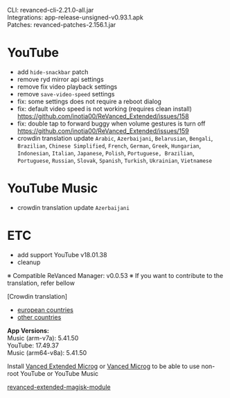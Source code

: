 CLI: revanced-cli-2.21.0-all.jar  
Integrations: app-release-unsigned-v0.93.1.apk  
Patches: revanced-patches-2.156.1.jar  

YouTube
==
- add `hide-snackbar` patch
- remove ryd mirror api settings
- remove fix video playback settings
- remove `save-video-speed` settings
- fix: some settings does not require a reboot dialog
- fix: default video speed is not working (requires clean install) https://github.com/inotia00/ReVanced_Extended/issues/158
- fix: double tap to forward buggy when volume gestures is turn off https://github.com/inotia00/ReVanced_Extended/issues/159
- crowdin translation update
`Arabic`, `Azerbaijani`, `Belarusian`, `Bengali`, `Brazilian`, `Chinese Simplified`, `French`, `German`, `Greek`, `Hungarian`, `Indonesian`, `Italian`, `Japanese`, `Polish`, `Portuguese, Brazilian`, `Portuguese`, `Russian`, `Slovak`, `Spanish`, `Turkish`, `Ukrainian`, `Vietnamese`

YouTube Music
==
- crowdin translation update
`Azerbaijani`

ETC
==
- add support YouTube v18.01.38
- cleanup

※ Compatible ReVanced Manager: v0.0.53
※ If you want to contribute to the translation, refer bellow

[Crowdin translation]
- [european countries](https://crowdin.com/project/revancedextendedeu)
- [other countries](https://crowdin.com/project/revancedextended)
  
**App Versions:**  
Music (arm-v7a): 5.41.50  
YouTube: 17.49.37  
Music (arm64-v8a): 5.41.50  

Install [Vanced Extended Microg](https://github.com/inotia00/VancedMicroG/releases) or [Vanced Microg](https://github.com/TeamVanced/VancedMicroG/releases) to be able to use non-root YouTube or YouTube Music  

[revanced-extended-magisk-module](https://github.com/MatadorProBr/revanced-extended-magisk-module)  
